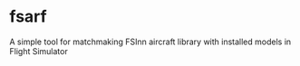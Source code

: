 fsarf
=====

A simple tool for matchmaking FSInn aircraft library with installed models in Flight Simulator
